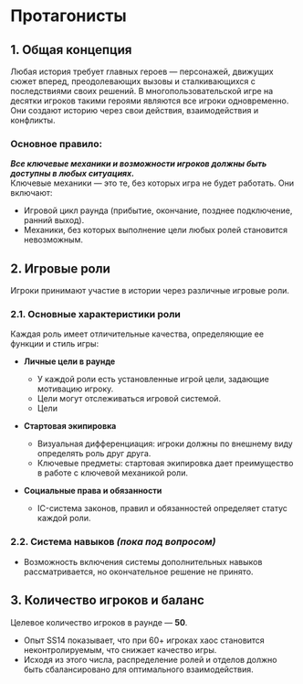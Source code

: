 # Протагонисты

## 1. Общая концепция
Любая история требует главных героев — персонажей, движущих сюжет вперед, преодолевающих вызовы и сталкивающихся с последствиями своих решений. В многопользовательской игре на десятки игроков такими героями являются все игроки одновременно. Они создают историю через свои действия, взаимодействия и конфликты.  

### Основное правило:
***Все ключевые механики и возможности игроков должны быть доступны в любых ситуациях.***  
Ключевые механики — это те, без которых игра не будет работать. Они включают:  
- Игровой цикл раунда (прибытие, окончание, позднее подключение, ранний выход).  
- Механики, без которых выполнение цели любых ролей становится невозможным.

## 2. Игровые роли

Игроки принимают участие в истории через различные игровые роли.

### 2.1. Основные характеристики роли
Каждая роль имеет отличительные качества, определяющие ее функции и стиль игры:  

- **Личные цели в раунде**  
  - У каждой роли есть установленные игрой цели, задающие мотивацию игроку.
  - Цели могут отслеживаться игровой системой.
  - Цели 
  
- **Стартовая экипировка**  
  - Визуальная дифференциация: игроки должны по внешнему виду определять роль друг друга.  
  - Ключевые предметы: стартовая экипировка дает преимущество в работе с ключевой механикой роли.  

- **Социальные права и обязанности**  
  - IC-система законов, правил и обязанностей определяет статус каждой роли.  

### 2.2. Система навыков *(пока под вопросом)*  
- Возможность включения системы дополнительных навыков рассматривается, но окончательное решение не принято.  

## 3. Количество игроков и баланс

Целевое количество игроков в раунде — **50**.  
- Опыт SS14 показывает, что при 60+ игроках хаос становится неконтролируемым, что снижает качество игры.  
- Исходя из этого числа, распределение ролей и отделов должно быть сбалансировано для оптимального взаимодействия.  
